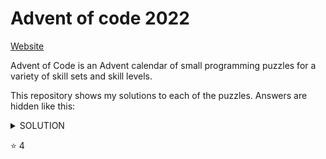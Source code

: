 # Advent of code 2022

[Website](https://adventofcode.com/)

Advent of Code is an Advent calendar of small programming puzzles for a variety of skill sets and skill levels.

This repository shows my solutions to each of the puzzles. Answers are hidden like this:

<details><summary>SOLUTION</summary>
<p>

Answer: Merry Christmas!

</p>
</details>

:star: 4